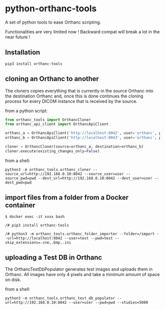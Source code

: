 # python-orthanc-tools

A set of python tools to ease Orthanc scripting.

Functionalities are very limited now !  Backward compat will break a lot in the near future !

## Installation

```shell
pip3 install orthanc-tools
```


## cloning an Orthanc to another

The cloners copies everything that is currently in the source Orthanc into the destination Orthanc and,
once this is done continues the cloning process for every DICOM instance that is received by the source.

from a python script:

```python
from orthanc_tools import OrthancCloner
from orthanc_api_client import OrthancApiClient

orthanc_a = OrthancApiClient('http://localhost:8042', user='orthanc', pwd='orthanc')
orthanc_b = OrthancApiClient('http://localhost:8043', user='orthanc', pwd='orthanc')

cloner = OrthancCloner(source=orthanc_a, destination=orthanc_b)
cloner.execute(existing_changes_only=False)

```

from a shell:

```shell
python3 -m orthanc_tools.orthanc_cloner --source_url=http://192.168.0.10:8042 --source_user=user --source_pwd=pwd --dest_url=http://192.168.0.10:8042 --dest_user=user --dest_pwd=pwd
```

## import files from a folder from a Docker container

```
$ docker exec -it xxxx bash

/# pip3 install orthanc-tools

/# python3 -m orthanc_tools.orthanc_folder_importer --folder=/import --url=http://localhost:8042 --user=test --pwd=test --skip_extensions=.cne,.bmp,.ini

```


## uploading a Test DB in Orthanc 

The OrthancTestDbPopulator generates test images and uploads them in Orthanc.
All images have only 4 pixels and take a minimum amount of space on disk. 

from a shell:

```shell
python3 -m orthanc_tools.orthanc_test_db_populator --url=http://192.168.0.10:8042 --user=user --pwd=pwd --studies=5000
```
